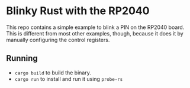 # Blinky Rust with the RP2040

This repo contains a simple example to blink a PIN on the RP2040 board.  This is different from most other examples, though, because it does it by manually configuring the control registers.

## Running

- `cargo build` to build the binary.
- `cargo run` to install and run it using `probe-rs`
